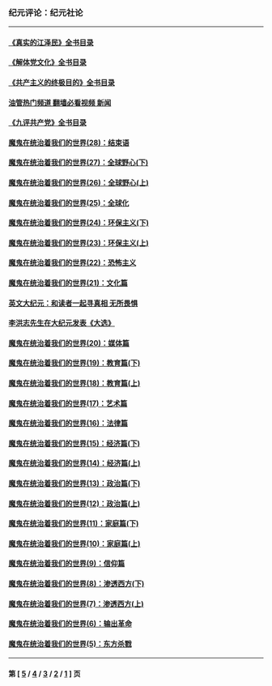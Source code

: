 ### 纪元评论：纪元社论
---
#### [《真实的江泽民》全书目录](../../pages/nsc422/n13721399.md?08040330) 
#### [《解体党文化》全书目录](../../pages/nsc422/n13721157.md?08040330) 
#### [《共产主义的终极目的》全书目录](../../pages/nsc422/n13721048.md?08040330) 
#### [油管热门频道 翻墙必看视频 新闻](ok?08040330)
#### [《九评共产党》全书目录](../../pages/nsc422/n13708085.md?08040330) 
#### [魔鬼在统治着我们的世界(28)：结束语](../../pages/nsc422/n10936246.md?08040330) 
#### [魔鬼在统治着我们的世界(27)：全球野心(下)](../../pages/nsc422/n10928319.md?08040330) 
#### [魔鬼在统治着我们的世界(26)：全球野心(上)](../../pages/nsc422/n10900318.md?08040330) 
#### [魔鬼在统治着我们的世界(25)：全球化](../../pages/nsc422/n10788205.md?08040330) 
#### [魔鬼在统治着我们的世界(24)：环保主义(下)](../../pages/nsc422/n10695307.md?08040330) 
#### [魔鬼在统治着我们的世界(23)：环保主义(上)](../../pages/nsc422/n10688613.md?08040330) 
#### [魔鬼在统治着我们的世界(22)：恐怖主义](../../pages/nsc422/n10614727.md?08040330) 
#### [魔鬼在统治着我们的世界(21)：文化篇](../../pages/nsc422/n10597706.md?08040330) 
#### [英文大纪元：和读者一起寻真相 无所畏惧](../../pages/nsc422/n12542027.md?08040330) 
#### [李洪志先生在大纪元发表《大选》](../../pages/nsc422/n12534746.md?08040330) 
#### [魔鬼在统治着我们的世界(20)：媒体篇](../../pages/nsc422/n10586579.md?08040330) 
#### [魔鬼在统治着我们的世界(19)：教育篇(下)](../../pages/nsc422/n10564808.md?08040330) 
#### [魔鬼在统治着我们的世界(18)：教育篇(上)](../../pages/nsc422/n10526970.md?08040330) 
#### [魔鬼在统治着我们的世界(17)：艺术篇](../../pages/nsc422/n10499093.md?08040330) 
#### [魔鬼在统治着我们的世界(16)：法律篇](../../pages/nsc422/n10485969.md?08040330) 
#### [魔鬼在统治着我们的世界(15)：经济篇(下)](../../pages/nsc422/n10469975.md?08040330) 
#### [魔鬼在统治着我们的世界(14)：经济篇(上)](../../pages/nsc422/n10457370.md?08040330) 
#### [魔鬼在统治着我们的世界(13)：政治篇(下)](../../pages/nsc422/n10448270.md?08040330) 
#### [魔鬼在统治着我们的世界(12)：政治篇(上)](../../pages/nsc422/n10444576.md?08040330) 
#### [魔鬼在统治着我们的世界(11)：家庭篇(下)](../../pages/nsc422/n10440961.md?08040330) 
#### [魔鬼在统治着我们的世界(10)：家庭篇(上)](../../pages/nsc422/n10435448.md?08040330) 
#### [魔鬼在统治着我们的世界(9)：信仰篇](../../pages/nsc422/n10432159.md?08040330) 
#### [魔鬼在统治着我们的世界(8)：渗透西方(下)](../../pages/nsc422/n10429603.md?08040330) 
#### [魔鬼在统治着我们的世界(7)：渗透西方(上)](../../pages/nsc422/n10426013.md?08040330) 
#### [魔鬼在统治着我们的世界(6)：输出革命](../../pages/nsc422/n10421536.md?08040330) 
#### [魔鬼在统治着我们的世界(5)：东方杀戮](../../pages/nsc422/n10417707.md?08040330) 

---
#### 第 [ [5](./5.md?08040330) / [4](./4.md?08040330) / [3](./3.md?08040330) / [2](./2.md?08040330) / [1](./1.md?08040330) ] 页
